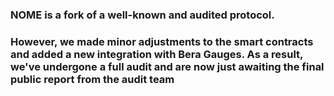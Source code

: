 ### NOME is a fork of a well-known and audited protocol.

### However, we made minor adjustments to the smart contracts and added a new integration with Bera Gauges. As a result, we've undergone a full audit and are now just awaiting the final public report from the audit team
